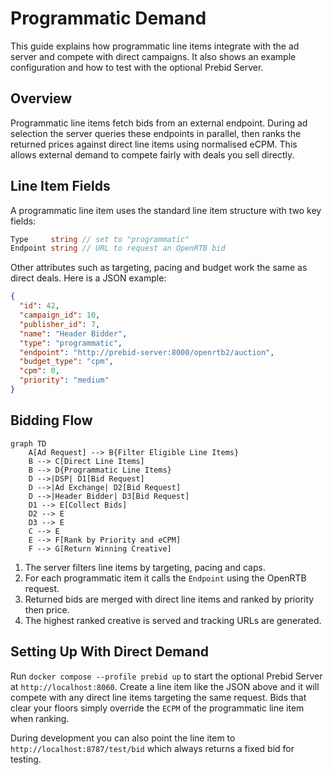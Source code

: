 # Programmatic Demand

This guide explains how programmatic line items integrate with the ad server and compete with direct campaigns. It also shows an example configuration and how to test with the optional Prebid Server.

## Overview

Programmatic line items fetch bids from an external endpoint. During ad selection the server
queries these endpoints in parallel, then ranks the returned prices against direct line items using
normalised eCPM. This allows external demand to compete fairly with deals you sell directly.

## Line Item Fields

A programmatic line item uses the standard line item structure with two key fields:

```go
Type     string // set to "programmatic"
Endpoint string // URL to request an OpenRTB bid
```

Other attributes such as targeting, pacing and budget work the same as direct deals. Here is a
JSON example:

```json
{
  "id": 42,
  "campaign_id": 10,
  "publisher_id": 7,
  "name": "Header Bidder",
  "type": "programmatic",
  "endpoint": "http://prebid-server:8000/openrtb2/auction",
  "budget_type": "cpm",
  "cpm": 0,
  "priority": "medium"
}
```

## Bidding Flow

```mermaid
graph TD
    A[Ad Request] --> B{Filter Eligible Line Items} 
    B --> C[Direct Line Items]
    B --> D{Programmatic Line Items}
    D -->|DSP| D1[Bid Request]
    D -->|Ad Exchange| D2[Bid Request]
    D -->|Header Bidder| D3[Bid Request]
    D1 --> E[Collect Bids]
    D2 --> E
    D3 --> E
    C --> E
    E --> F[Rank by Priority and eCPM]
    F --> G[Return Winning Creative]
```

1. The server filters line items by targeting, pacing and caps.
2. For each programmatic item it calls the `Endpoint` using the OpenRTB request.
3. Returned bids are merged with direct line items and ranked by priority then price.
4. The highest ranked creative is served and tracking URLs are generated.

## Setting Up With Direct Demand

Run `docker compose --profile prebid up` to start the optional Prebid Server at `http://localhost:8060`.
Create a line item like the JSON above and it will compete with any direct line items targeting the same request.
Bids that clear your floors simply override the `ECPM` of the programmatic line item when ranking.

During development you can also point the line item to `http://localhost:8787/test/bid` which always
returns a fixed bid for testing.
